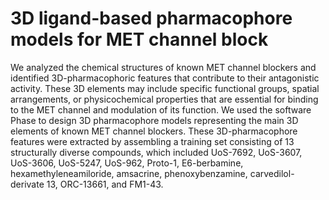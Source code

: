 # 3D ligand-based pharmacophore models for MET channel block

We analyzed the chemical structures of known MET channel blockers and identified 3D-pharmacophoric features that contribute to their antagonistic activity. These 3D elements may include specific functional groups, spatial arrangements, or physicochemical properties that are essential for binding to the MET channel and modulation of its function. We used the software Phase to design 3D pharmacophore models representing the main 3D elements of known MET channel blockers. These 3D-pharmacophore features were extracted by assembling a training set consisting of 13 structurally diverse compounds, which included UoS-7692, UoS-3607, UoS-3606, UoS-5247, UoS-962, Proto-1, E6-berbamine, hexamethyleneamiloride, amsacrine, phenoxybenzamine, carvedilol-derivate 13, ORC-13661, and FM1-43.




